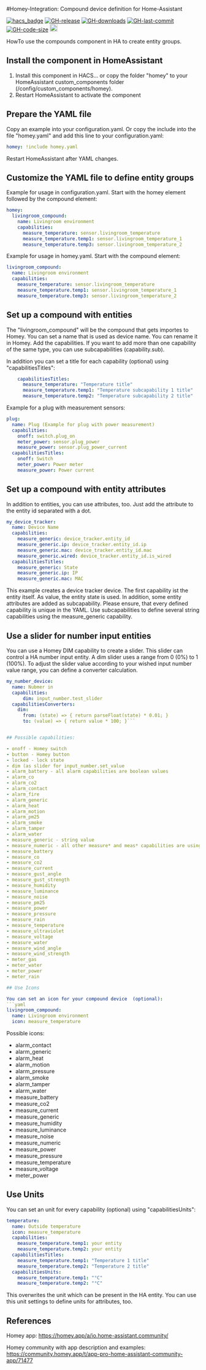 #Homey-Integration: Compound device definition for Home-Assistant

[![hacs_badge](https://img.shields.io/badge/HACS-Default-orange.svg?style=flat-square)](https://github.com/hacs)
[![GH-release](https://img.shields.io/github/v/release/RonnyWinkler/homeassistant.homey.svg?style=flat-square)](https://github.com/RonnyWinkler/homeassistant.homey/releases)
[![GH-downloads](https://img.shields.io/github/downloads/RonnyWinkler/homeassistant.homey/total?style=flat-square)](https://github.com/RonnyWinkler/homeassistant.homey/releases)
[![GH-last-commit](https://img.shields.io/github/last-commit/RonnyWinkler/homeassistant.homey.svg?style=flat-square)](https://github.com/RonnyWinkler/homeassistant.homey/commits/master)
[![GH-code-size](https://img.shields.io/github/languages/code-size/RonnyWinkler/homeassistant.homey.svg?color=red&style=flat-square)](https://github.com/RonnyWinkler/homeassistant.homey)
<a href="https://paypal.me/winklerronny"><img src="https://www.paypalobjects.com/en_US/i/btn/btn_donate_SM.gif" height="20"></a>

HowTo use the compounds component in HA to create entity groups.

## Install the component in HomeAssistant

1) Install this component in HACS... or copy the folder "homey" to your HomeAssistant custom_components folder (/config/custom_components/homey).
2) Restart HomeAssistant to activate the component


## Prepare the YAML file

Copy an example into your configuration.yaml. Or copy the include into the file "homey.yaml" and add this line to your configuration.yaml:
```yaml
homey: !include homey.yaml
```
Restart HomeAssistant after YAML changes.

## Customize the YAML file to define entity groups

Example for usage in configuration.yaml. Start with the homey element followed by the compound element:
```yaml
homey:
  livingroom_compound:
    name: Livingroom environment
    capabilities:
      measure_temperature: sensor.livingroom_temperature
      measure_temperature.temp1: sensor.livingroom_temperature_1
      measure_temperature.temp3: sensor.livingroom_temperature_2
```

Example for usage in homey.yaml. Start with the compound element:
```yaml
livingroom_compound:
  name: Livingroom environment
  capabilities:
    measure_temperature: sensor.livingroom_temperature
    measure_temperature.temp1: sensor.livingroom_temperature_1
    measure_temperature.temp3: sensor.livingroom_temperature_2
```

## Set up a compound with entities

The "livingroom_compound" will be the compound that gets importes to Homey.
You can set a name that is used as device name. You can rename it in Homey.
Add the capabilities. If you want to add more than one capability of the same type, you can use subcapabilities (capability.sub).

In addition you can set a title for each capability (optional) using "capabilitiesTitles":
```yaml
    capabilitiesTitles:
      measure_temperature: "Temperature title"
      measure_temperature.temp1: "Temperature subcapability 1 title"
      measure_temperature.temp2: "Temperature subcapability 2 title"
```

Example for a plug with measurement sensors:
```yaml
plug:
  name: Plug (Example for plug with power measurement)
  capabilities:
    onoff: switch.plug_on
    meter_power: sensor.plug_power
    measure_power: sensor.plug_power_current
  capabilitiesTitles:
    onoff: Switch
    meter_power: Power meter
    measure_power: Power current
```

## Set up a compound with entity attributes

In addition to entities, you can use attributes, too. 
Just add the attribute to the entity id separated with a dot.
```yaml
my_device_tracker:
  name: Device Name
  capabilities:
    measure_generic: device_tracker.entity_id
    measure_generic.ip: device_tracker.entity_id.ip
    measure_generic.mac: device_tracker.entity_id.mac
    measure_generic.wired: device_tracker.entity_id.is_wired
  capabilitiesTitles:
    measure_generic: State
    measure_generic.ip: IP
    measure_generic.mac: MAC
```

This example creates a device tracker device. The first capability ist the entity itself. As value, the entity state is used.
In addition, some entity attributes are added as subcapability. Please ensure, that every defined capability is unique in the YAML. Use subcapabilities to define several string capabilities using the measure_generic capability.

## Use a slider for number input entities

You can use a Homey DIM capability to create a slider. This slider can control a HA number input entity.
A dim slider uses a range from 0 (0%) to 1 (100%). To adjust the slider value according to your wished input number value range, you can define a converter calculation.
```yaml
my_number_device:
  name: Nubmer in
  capabilities:
      dim: input_number.test_slider
  capabilitiesConverters:
    dim: 
      from: (state) => { return parseFloat(state) * 0.01; }
      to: (value) => { return value * 100; }```


## Possible capabilities:

- onoff - Homey switch
- button - Homey button
- locked - lock state
- dim (as slider for input_number.set_value
- alarm_battery - all alarm capabilities are boolean values
- alarm_co
- alarm_co2
- alarm_contact
- alarm_fire
- alarm_generic
- alarm_heat
- alarm_motion
- alarm_pm25
- alarm_smoke
- alarm_tamper
- alarm_water
- measure_generic - string value
- measure_numeric - all other measure* and meas* capabilities are using numeric values
- measure_battery
- measure_co
- measure_co2
- measure_current
- measure_gust_angle
- measure_gust_strength
- measure_humidity
- measure_luminance
- measure_noise
- measure_pm25
- measure_power
- measure_pressure
- measure_rain
- measure_temperature
- measure_ultraviolet
- measure_voltage
- measure_water
- measure_wind_angle
- measure_wind_strength
- meter_gas
- meter_water
- meter_power
- meter_rain

## Use Icons

You can set an icon for your compound device  (optional):
```yaml
livingroom_compound:
  name: Livingroom environment
  icon: measure_temperature
```

Possible icons:
- alarm_contact
- alarm_generic
- alarm_heat
- alarm_motion
- alarm_pressure
- alarm_smoke
- alarm_tamper
- alarm_water
- measure_battery
- measure_co2
- measure_current
- measure_generic
- measure_humidity
- measure_luminance
- measure_noise
- measure_numeric
- measure_power
- measure_pressure
- measure_temperature
- measure_voltage
- meter_power

## Use Units

You can set an unit for every capability (optional) using "capabilitiesUnits":
```yaml
temperature:
  name: Outside temperature
  icon: measure_temperature
  capabilities:
    measure_temperature.temp1: your entity
    measure_temperature.temp2: your entity
  capabilitiesTitles:
    measure_temperature.temp1: "Temperature 1 title"
    measure_temperature.temp2: "Temperature 2 title"
  capabilitiesUnits:
    measure_temperature.temp1: "°C"
    measure_temperature.temp2: "°C"
```

This overwrites the unit which can be present in the HA entity.
You can use this unit settings to define units for attributes, too.

## References

Homey app:
https://homey.app/a/io.home-assistant.community/

Homey community with app description and examples:
https://community.homey.app/t/app-pro-home-assistant-community-app/71477